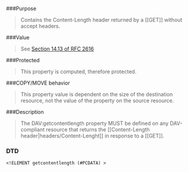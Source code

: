 <!-- --- title: DAV::getcontentlength -->
<!-- --- link_title: DAV:getcontentlength -->
<!-- --- current_spec: RFC 4918 -->
<!-- --- current_spec_rfc_number: 4918 -->
<!-- --- current_spec_rfc_section: 15.4 -->
<!-- --- xml_namespace: DAV: -->
<!-- --- xml_element: getcontentlength -->
<!-- --- type: property -->
<!-- --- purpose: Contains the Content-Length header returned by a [[GET]] without accept headers. -->
<!-- --- value: non-negative decimal number -->
<!-- --- protected: MUST -->
<!-- --- allprop: MUST -->
<!-- --- valid_for: any DAV-compliant resource that returns the [[Content-Length header|headers/Content-Lenght]] in response to a [[GET]] -->

<!-- >>> property-summary-box --><!-- <<< -->

<!-- below is a list of common sections for property definitions. Adjust the list as needed. Don't forget to block-quote any text that's copied from the RFC -->

###Purpose
> Contains the Content-Length header returned by a [[GET]] without accept headers.

###Value
> See [Section 14.13 of RFC 2616](http://tools.ietf.org/html/rfc2616#section-14.13)

###Protected
> This property is computed, therefore protected.

###COPY/MOVE behavior
> This property value is dependent on the size of the destination resource, not the value of the property on the source resource.

###Description
> The DAV:getcontentlength property MUST be defined on any DAV-compliant resource that returns the [[Content-Length header|headers/Content-Lenght]] in response to a [[GET]].

### DTD
> 
```
<!ELEMENT getcontentlength (#PCDATA) >

```
